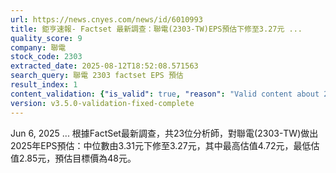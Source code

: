 ```yaml
---
url: https://news.cnyes.com/news/id/6010993
title: 鉅亨速報- Factset 最新調查：聯電(2303-TW)EPS預估下修至3.27元 ...
quality_score: 9
company: 聯電
stock_code: 2303
extracted_date: 2025-08-12T18:52:08.571563
search_query: 聯電 2303 factset EPS 預估
result_index: 1
content_validation: {"is_valid": true, "reason": "Valid content about 2303"}
version: v3.5.0-validation-fixed-complete
---
```


Jun 6, 2025 ... 根據FactSet最新調查，共23位分析師，對聯電(2303-TW)做出2025年EPS預估：中位數由3.31元下修至3.27元，其中最高估值4.72元，最低估值2.85元，預估目標價為48元。
